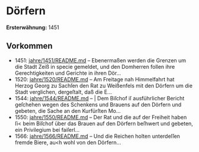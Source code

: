 # Dörfern

**Ersterwähnung:** 1451

## Vorkommen
- 1451: [jahre/1451/README.md](../jahre/1451/README.md) – Ebenermaßen werden die Grenzen um
die Stadt Zeiß in specie gemeldet, und den Domherren
follen ihre Gerechtigkeiten und Gerichte in ihren Dör...
- 1520: [jahre/1520/README.md](../jahre/1520/README.md) – Am Freitage nah Himmelfahrt hat Herzog Georg zu
Sachſen den Rat zu Weißenfels mit den Dörfern um die
Stadt verglichen, dergeſtalt, daß die E...
- 1544: [jahre/1544/README.md](../jahre/1544/README.md) – |
Dem Biſchof iſ ausführlicher Bericht geſchehen wegen
des Schenkens und Brauens auf den Dörfern und gebeten,
die Sache an den Kurfürſten Mo...
- 1550: [jahre/1550/README.md](../jahre/1550/README.md) – Der Rat und die auf der Freiheit haben ſi< beim
Biſchof über das Brauen auf den Dörfern beſhwert und
gebeten, ein Privilegium bei faiſerl...
- 1566: [jahre/1566/README.md](../jahre/1566/README.md) – Und die Reichen holten unterdeſſen fremde
Biere, au<h wohl von den Dörfern...
